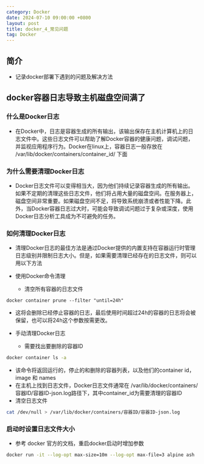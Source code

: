 ```yaml
---
category: Docker
date: 2024-07-10 09:00:00 +0800
layout: post
title: docker_4_常见问题
tag: Docker
---
```

## 简介

+ 记录docker部署下遇到的问题及解决方法

## docker容器日志导致主机磁盘空间满了

### 什么是Docker日志

+ 在Docker中，日志是容器生成的所有输出，该输出保存在主机计算机上的日志文件中。这些日志文件可以帮助了解Docker容器的健康问题，调试问题，并监视应用程序行为。Docker在linux上，容器日志一般存放在 /var/lib/docker/containers/container_id/ 下面

### 为什么需要清理Docker日志

+ Docker日志文件可以变得相当大，因为他们持续记录容器生成的所有输出。如果不定期的清理这些日志文件，他们将占用大量的磁盘空间。在服务器上，磁盘空间非常重要。如果磁盘空间不足，将导致系统崩溃或者性能下降。此外，当Docker容器日志过大时，可能会导致调试问题过于复杂或深度，使用Docker日志分析工具成为不可避免的任务。

### 如何清理Docker日志

+ 清理Docker日志的最佳方法是通过Docker提供的内置支持在容器运行时管理日志级别并限制日志大小。但是，如果需要清理已经存在的日志文件，则可以用以下方法

+ 使用Docker命令清理
  + 清空所有容器的日志文件
```
docker container prune --filter "until=24h"
```
  + 这将会删除已经停止容器的日志，最后使用时间超过24h的容器的日志将会被保留，也可以将24h这个参数按需更改。

+ 手动清理Docker日志
  + 需要找出要删除的容器ID
```bash
docker container ls -a
```
  + 该命令将返回运行的，停止的和删除的容器列表，以及他们的container id， image 和 names
  + 在主机上找到日志文件，Docker日志文件通常在 /var/lib/docker/containers/容器ID/容器ID-json.log路径下，其中container_id为需要清理的容器ID
  + 清空日志文件
```bash
cat /dev/null > /var/lib/docker/containers/容器ID/容器ID-json.log
```

### 启动时设置日志文件大小

+ 参考 docker 官方的文档，重启docker启动时增加参数
```bash
docker run -it --log-opt max-size=10m --log-opt max-file=3 alpine ash
```